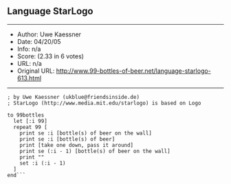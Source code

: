 
## Language StarLogo ##
---
- Author: Uwe Kaessner
- Date: 04/20/05
- Info: n/a
- Score:  (2.33 in 6 votes)
- URL: n/a
- Original URL: http://www.99-bottles-of-beer.net/language-starlogo-613.html
---

```; StarLogo version of 99 bottles of beer 
; by Uwe Kaessner (ukblue@friendsinside.de)
; StarLogo (http://www.media.mit.edu/starlogo) is based on Logo

to 99bottles
  let [:i 99]
  repeat 99 [
    print se :i [bottle(s) of beer on the wall]
    print se :i [bottle(s) of beer]
    print [take one down, pass it around]
    print se (:i - 1) [bottle(s) of beer on the wall]
    print ""
    set :i (:i - 1)
  ]
end```